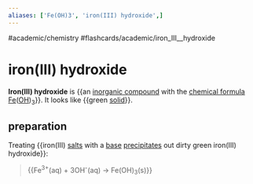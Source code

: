 ```yaml
---
aliases: ['Fe(OH)3', 'iron(III) hydroxide',]
---
```


#academic/chemistry #flashcards/academic/iron_III__hydroxide

# iron(III) hydroxide

__Iron(III) hydroxide__ is {{an [inorganic compound](inorganic%30compound.md) with the [chemical formula](chemical%30formula.md) [Fe](iron.md)([OH](hydroxide.md))<sub>3</sub>}}. It looks like {{green [solid](solid.md)}}.

## preparation

Treating {{iron(III) [salts](salt%30(chemistry).md) with a [base](base%30(chemistry).md) [precipitates](precipitate.md) out dirty green iron(III) hydroxide}}:

> {{Fe<sup>3+</sup>(aq) + 3OH<sup>-</sup>(aq) → Fe(OH)<sub>3</sub>(s)}}
